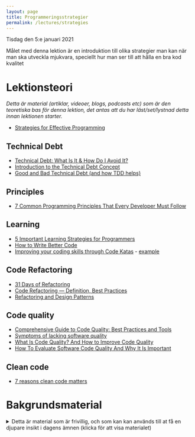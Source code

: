 ```yaml
---
layout: page
title: Programmeringsstrategier
permalink: /lectures/strategies
---
```


Tisdag den 5:e januari 2021

Målet med denna lektion är en introduktion till olika strategier man kan när man ska utveckla mjukvara, speciellt hur man ser till att hålla en bra kod kvalitet

# Lektionsteori
*Detta är material (artiklar, videoer, blogs, podcasts etc) som är den teoretiska bas för denna lektion, det antas att du har läst/set/lystnad detta innan lektionen starter.*

* [Strategies for Effective Programming ](https://nestedsoftware.com/2018/07/09/strategies-for-effective-programming-21lc.36488.html)

## Technical Debt
* [Technical Debt: What Is It & How Do I Avoid It?](https://www.projectmanager.com/blog/what-is-technical-debt)
* [Introduction to the Technical Debt Concept](https://www.agilealliance.org/introduction-to-the-technical-debt-concept)
* [Good and Bad Technical Debt (and how TDD helps)](https://blog.crisp.se/2013/10/11/henrikkniberg/good-and-bad-technical-debt)

## Principles
* [7 Common Programming Principles That Every Developer Must Follow](https://www.geeksforgeeks.org/7-common-programming-principles-that-every-developer-must-follow/)

## Learning
* [5 Important Learning Strategies for Programmers](https://medium.com/better-programming/5-important-learning-strategies-for-programmers-cdffa94a448d)
* [How to Write Better Code](https://medium.com/@fionnachan/code-refactoring-how-to-write-better-code-d1aeab549597)
* [Improving your coding skills through Code Katas](https://engineering.salesforce.com/improving-your-coding-skills-through-code-katas-5adda85da076) - [example](https://www.youtube.com/watch?v=vX-Yym7166Y)

## Code Refactoring
* [31 Days of Refactoring](https://lostechies.com/seanchambers/2009/07/31/31-days-of-refactoring/)
* [Code Refactoring — Definition, Best Practices](https://medium.com/@softwarebrothers/code-refactoring-definition-best-practices-software-brothers-blog-9cb677e922f6)
* [Refactoring and Design Patterns](https://medium.com/pilar-2020/refactoring-and-design-patterns-77fac0c538eb)

## Code quality
* [Comprehensive Guide to Code Quality: Best Practices and Tools](https://codingsans.com/blog/code-quality)
* [Symptoms of lacking software quality](https://www.emcken.dk/programming/2021/01/06/Symptoms-of-lacking-software-quality/)
* [What Is Code Quality? And How to Improve Code Quality](https://www.perforce.com/blog/sca/what-code-quality-and-how-improve-code-quality)
* [How To Evaluate Software Code Quality And Why It Is Important](https://hackernoon.com/how-to-evaluate-software-code-quality-and-why-it-is-important-ldn3whh)

## Clean code
* [7 reasons clean code matters](https://www.pluralsight.com/blog/software-development/7-reasons-clean-code-matters)

# Bakgrundsmaterial

<details markdown="1">
<summary>Detta är material som är frivillig, och som kan kan används till at få en djupare insikt i dagens ämnen (klicka för att visa materialet)</summary>

*Oftast förklara det material bakgrunden till dagens lektionsteori, går mer på djupet med ämne eller har en annan vinkel på det samma material*

* [Understanding the Pareto Principle (The 80/20 Rule)](https://betterexplained.com/articles/understanding-the-pareto-principle-the-8020-rule/)

## Methodologies and frameworks
* DevOps (en kultur)
    * [DevOps: Breaking the Development-Operations barrier](https://www.atlassian.com/devops)
    * [How Netflix Thinks of DevOps](https://www.youtube.com/watch?v=UTKIT6STSVM)
    * [The Three Ways: The Principles Underpinning DevOps](https://itrevolution.com/the-three-ways-principles-underpinning-devops/)
    * [The Five Ideals of DevOps](https://itrevolution.com/five-ideals-of-devops/)
    * [DevOps Timeline](https://www.dotnetcurry.com/devops/1529/devops-timeline)
* Kanban
    * Wikipedia: [Kanban](https://en.wikipedia.org/wiki/Kanban_(development))
* Lean software development
    * Wikipedia: [Lean software development](https://en.wikipedia.org/wiki/Lean_software_development)
* XP - eXtreme Programming
    * Wikipedia: [Extreme programming](https://en.wikipedia.org/wiki/Extreme_programming)
* SCRUM
    * Wikipedia: [Scrum](https://en.wikipedia.org/wiki/Scrum_(software_development))
    * Large-scale Scrum (LeSS) (wikipedia): [Scrum - Large-scale Scrum](https://en.wikipedia.org/wiki/Scrum_(software_development)#Large-scale_Scrum)
* Microsoft Solutions Framework (MSF) 
    * Wikipedia: [Microsoft Solutions Framework](https://en.wikipedia.org/wiki/Microsoft_Solutions_Framework)

## Practices
* TDD
    * [30 Days of TDD: Day One – What is TDD and Why Should I Use It?](https://www.telerik.com/blogs/30-days-tdd-day-one-what-is-tdd)
* DDD - Domain Driven Design
    * Wikipedia: [Domain-driven design](https://en.wikipedia.org/wiki/Domain-driven_design)
* BDD
    * [Determining the proper level of detail in a BDD scenario](https://stackoverflow.com/questions/55953777/determining-the-proper-level-of-detail-in-a-bdd-scenario)
    * [BDD with SpecFlow (C#/.NET)](https://school.cucumber.io/courses/bdd-with-specflow-csharp-dotnet)
    * [TestStack.BDDfy](https://github.com/TestStack/TestStack.BDDfy)
    * [Getting started with BDD using Specflow .NET Core 3.1 (C#)](https://www.youtube.com/watch?v=O5oHiBD5Lvk)
* HDD - hypothesis-driven-development
    * [How to Implement Hypothesis-Driven Development](https://www.thoughtworks.com/insights/articles/how-implement-hypothesis-driven-development)
* Privacy by design / dataprotection by design
    * [Software development with Data Protection by Design and by Default](https://www.datatilsynet.no/en/about-privacy/virksomhetenes-plikter/innebygd-personvern/data-protection-by-design-and-by-default/)
    * [How To Protect Your Users With The Privacy By Design Framework](https://www.smashingmagazine.com/2017/07/privacy-by-design-framework/)
    * EU: [Guidelines 4/2019 on Article 25 Data Protection by Design and by Default](https://edpb.europa.eu/our-work-tools/public-consultations-art-704/2019/guidelines-42019-article-25-data-protection-design_en)
    * [GDPR Developer Guide](https://lincnil.github.io/GDPR-Developer-Guide)

## Learning
* [How To Code For Beginners: All You Need to Know](https://www.bitdegree.org/tutorials/how-to-code-for-beginners/)
* [Teaching and Learning Through Code Katas](https://leanpub.com/b/codekatas) (bok)
* [Learning Test Driven Development with TDD Katas](https://www.codeproject.com/articles/886492/learning-test-driven-development-with-tdd-katas)

## Technical debt
* [Gates: Security Over Features](https://www.eweek.com/security/gates-security-over-features)
* [The Secret to Amazons Success Internal APIs](https://apievangelist.com/2012/01/12/the-secret-to-amazons-success-internal-apis/)
* [The Strategic Decisions That Caused Nokia’s Failure](https://knowledge.insead.edu/strategy/the-strategic-decisions-that-caused-nokias-failure-7766)
* [Does Technical Debt Cause Employee Turnover?](https://www.industriallogic.com/blog/technical-debt-considered/)

## Clean code
* [10 Principles for Keeping Your Programming Code Clean](https://onextrapixel.com/10-principles-for-keeping-your-programming-code-clean/)
* [7 Tips To Write Clean And Better Code in 2020](https://www.geeksforgeeks.org/7-tips-to-write-clean-and-better-code-in-2020/)
* [10 Clean Coding Techniques That Every Coder Should Know](https://blog.stoneriverelearning.com/10-clean-coding-techniques-that-every-coder-should-know/)
* [10 Clean Code Techniques That Every Coder Should Know](https://www.codingdojo.com/blog/clean-code-techniques)
* [The Boy Scout Rule in Coding](https://skilltomastery.blogspot.com/2016/08/the-boy-scout-rule-in-coding.html)
* Programming tips:
    * [#1: 6 tips I wish I knew earlier when I started to code](https://itnext.io/programming-tips-1-6-tips-i-wish-i-knew-earlier-when-i-started-to-code-504052dd88cf)
    * [#2: 6 tips to make your code clean and elegant again](https://itnext.io/programming-tips-2-6-tips-to-make-your-code-clean-and-elegant-again-c6c47458724a)
* [Software as a craft, the product of a 10-year-old development manifesto](https://qz.com/work/1371151/what-happened-to-software-craftsmanship/)
* Coding Practices: The most important ones:
    * [Part 1](https://www.dotnetcurry.com/patterns-practices/1534/important-coding-practices-part-1): Having tests that pin program behavior
    * [Part 2](https://www.dotnetcurry.com/patterns-practices/1543/important-coding-practices-part-2): Separating data and behavior + Make your data objects immutable
    * [Part 3](https://www.dotnetcurry.com/patterns-practices/important-coding-practices-part-3): Model your data accurately + Make impurities visible

## Refactoring
* [Refactoring](https://refactoring.guru/refactoring) (kurs)
* [Code refactoring techniques](https://apiumhub.com/tech-blog-barcelona/code-refactoring-techniques/)
* [31 Days of Refactoring](https://www.onlineprogrammingbooks.com/free-book-31-days-of-refactoring/) (bok)


## BDD
* [The beginner's guide to BDD (behaviour-driven development)](https://inviqa.com/blog/bdd-guide)
* [Behavior-Driven Development from scratch](https://beyondxscratch.com/2019/05/21/behavior-driven-development-from-scratch/)
* [BDD with SpecFlow (C#/.NET)](https://school.cucumber.io/courses/bdd-with-specflow-csharp-dotnet)

</details>